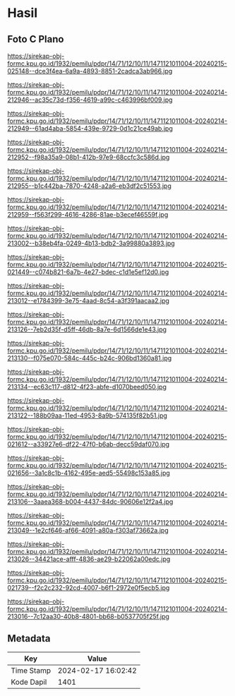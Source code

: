 # Hasil

## Foto C Plano

https://sirekap-obj-formc.kpu.go.id/1932/pemilu/pdpr/14/71/12/10/11/1471121011004-20240215-025148--dce3f4ea-6a9a-4893-8851-2cadca3ab966.jpg

https://sirekap-obj-formc.kpu.go.id/1932/pemilu/pdpr/14/71/12/10/11/1471121011004-20240214-212946--ac35c73d-f356-4619-a99c-c463996bf009.jpg

https://sirekap-obj-formc.kpu.go.id/1932/pemilu/pdpr/14/71/12/10/11/1471121011004-20240214-212949--61ad4aba-5854-439e-9729-0d1c21ce49ab.jpg

https://sirekap-obj-formc.kpu.go.id/1932/pemilu/pdpr/14/71/12/10/11/1471121011004-20240214-212952--f98a35a9-08b1-412b-97e9-68ccfc3c586d.jpg

https://sirekap-obj-formc.kpu.go.id/1932/pemilu/pdpr/14/71/12/10/11/1471121011004-20240214-212955--b1c442ba-7870-4248-a2a6-eb3df2c51553.jpg

https://sirekap-obj-formc.kpu.go.id/1932/pemilu/pdpr/14/71/12/10/11/1471121011004-20240214-212959--f563f299-4616-4286-81ae-b3ecef46559f.jpg

https://sirekap-obj-formc.kpu.go.id/1932/pemilu/pdpr/14/71/12/10/11/1471121011004-20240214-213002--b38eb4fa-0249-4b13-bdb2-3a99880a3893.jpg

https://sirekap-obj-formc.kpu.go.id/1932/pemilu/pdpr/14/71/12/10/11/1471121011004-20240215-021449--c074b821-6a7b-4e27-bdec-c1d1e5ef12d0.jpg

https://sirekap-obj-formc.kpu.go.id/1932/pemilu/pdpr/14/71/12/10/11/1471121011004-20240214-213012--e1784399-3e75-4aad-8c54-a3f391aacaa2.jpg

https://sirekap-obj-formc.kpu.go.id/1932/pemilu/pdpr/14/71/12/10/11/1471121011004-20240214-213126--7eb2d35f-d5ff-46db-8a7e-6d1566de1e43.jpg

https://sirekap-obj-formc.kpu.go.id/1932/pemilu/pdpr/14/71/12/10/11/1471121011004-20240214-213130--f075e070-584c-445c-b24c-906bd1360a81.jpg

https://sirekap-obj-formc.kpu.go.id/1932/pemilu/pdpr/14/71/12/10/11/1471121011004-20240214-213134--ec63c117-d812-4f23-abfe-d1070beed050.jpg

https://sirekap-obj-formc.kpu.go.id/1932/pemilu/pdpr/14/71/12/10/11/1471121011004-20240214-213122--188b09aa-11ed-4953-8a9b-574135f82b51.jpg

https://sirekap-obj-formc.kpu.go.id/1932/pemilu/pdpr/14/71/12/10/11/1471121011004-20240215-021612--a33927e6-df22-47f0-b6ab-decc59daf070.jpg

https://sirekap-obj-formc.kpu.go.id/1932/pemilu/pdpr/14/71/12/10/11/1471121011004-20240215-021656--3a1c8c1b-4162-495e-aed5-55498c153a85.jpg

https://sirekap-obj-formc.kpu.go.id/1932/pemilu/pdpr/14/71/12/10/11/1471121011004-20240214-213106--3aaea368-b004-4437-84dc-90606e12f2a4.jpg

https://sirekap-obj-formc.kpu.go.id/1932/pemilu/pdpr/14/71/12/10/11/1471121011004-20240214-213049--1e2cf646-af66-4091-a80a-f303af73662a.jpg

https://sirekap-obj-formc.kpu.go.id/1932/pemilu/pdpr/14/71/12/10/11/1471121011004-20240214-213026--34421ace-afff-4836-ae29-b22062a00edc.jpg

https://sirekap-obj-formc.kpu.go.id/1932/pemilu/pdpr/14/71/12/10/11/1471121011004-20240215-021739--f2c2c232-92cd-4007-b6f1-2972e0f5ecb5.jpg

https://sirekap-obj-formc.kpu.go.id/1932/pemilu/pdpr/14/71/12/10/11/1471121011004-20240214-213016--7c12aa30-40b8-4801-bb68-b0537705f25f.jpg


## Metadata

| Key        | Value               |
| ---------- | ------------------- |
| Time Stamp | 2024-02-17 16:02:42 |
| Kode Dapil | 1401                |




